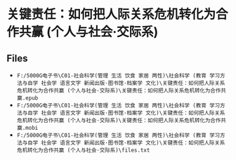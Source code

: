 # 关键责任：如何把人际关系危机转化为合作共赢 (个人与社会·交际系)

## Files

- `F:/5000G电子书\C01-社会科学(管理 生活 饮食 家居 两性)\社会科学 (教育 学习方法与自学 社会学 语言文字 新闻出版·图书馆·档案学 文化)\关键责任：如何把人际关系危机转化为合作共赢 (个人与社会·交际系)\关键责任：如何把人际关系危机转化为合作共赢.epub`
- `F:/5000G电子书\C01-社会科学(管理 生活 饮食 家居 两性)\社会科学 (教育 学习方法与自学 社会学 语言文字 新闻出版·图书馆·档案学 文化)\关键责任：如何把人际关系危机转化为合作共赢 (个人与社会·交际系)\关键责任：如何把人际关系危机转化为合作共赢.mobi`
- `F:/5000G电子书\C01-社会科学(管理 生活 饮食 家居 两性)\社会科学 (教育 学习方法与自学 社会学 语言文字 新闻出版·图书馆·档案学 文化)\关键责任：如何把人际关系危机转化为合作共赢 (个人与社会·交际系)\files.txt`
